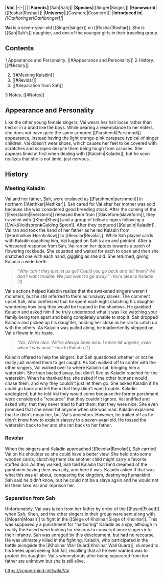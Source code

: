 |**Vai**|
|-|-|
||
|**Parents**|[[Sah\|Sah]]|
|**Species**|[[Singer\|Singer]]|
|**Homeworld**|[[Roshar\|Roshar]]|
|**Universe**|[[Cosmere\|Cosmere]]|
|**Introduced In**|*[[Oathbringer\|Oathbringer]]*|

**Vai** is a seven-year-old [[Singer\|singer]] on [[Roshar\|Roshar]]. She is [[Sah\|Sah's]] daughter, and one of the younger girls in their traveling group.

## Contents

1 Appearance and Personality. [[#Appearance and Personality]] 
2 History. [[#History]] 

2. [[#Meeting Kaladin]] 
2. [[#Revolar]] 
2. [[#Separation from Sah]] 


3 Notes. [[#Notes]] 


## Appearance and Personality
Like the other young female singers, Vai wears her hair loose rather than tied or in a braid like the boys. While bearing a resemblance to her elders, she does not have quite the same armored [[Parshendi\|Parshendi]] appearance, instead having the light orange-pink carapace typical of singer children.
Vai doesn't wear shoes, which causes her feet to be covered with scratches and scrapes despite them being tough from calluses. She appears timid at first when dealing with [[Kaladin\|Kaladin]], but he soon realizes that she is not timid, just nervous.

## History
### Meeting Kaladin
Vai and her father, Sah, were enslaved as [[Parshmen\|parshmen]] in northern [[Alethkar\|Alethkar]]. Sah cared for Vai after her mother was sold because she was considered good breeding stock. After the coming of the [[Everstorm\|Everstorm]] released them from [[Slaveform\|slaveform]], they traveled with [[Khen\|Khen]] and a group of fellow singers following a [[/wiki/Voidspren#Guiding Spren]]. After they captured [[Kaladin\|Kaladin]], Vai ran and took the hand of her father as he led Kaladin from [[Hornhollow\|Hornhollow]] to [[Revolar\|Revolar]]. While Sah played cards with Kaladin coaching him, Vai tugged on Sah's arm and pointed. After a whispered response from Sah, Vai ran on her tiptoes towards a patch of flowering rockbuds. She squatted and waited for each to open and then she snatched one with each hand, giggling as she did. She returned, giving Kaladin a wide berth.

>“*Why can't they just let us go? Could you go back and tell them? We don't want trouble. We just want to go away.*”
\-Vai's plea to Kaladin [1]

Vai's actions helped Kaladin realize that the awakened singers weren't monsters, but he still referred to them as runaway slaves. The comment upset Sah, who confessed that he spent each night clutching his daughter wondering how long they would be trapped in the shadows. He grabbed Kaladin and asked him if he truly understood what it was like watching your family being torn apart and being completely unable to stop it. Sah dropped Kaladin and picked up his daughter, holding her close as he ran to catch up with the others. As Kaladin was pulled along, he inadvertently stepped on Vai's flower in his haste.

>“*No. We're nice. We've always been nice. I never hit anyone, even when I was mad.*”
\-Vai to Kaladin [1]

Kaladin offered to help the singers, but Sah questioned whether or not he really just wanted them to get caught. As Sah walked off to confer with the other singers, Vai walked over to where Kaladin sat, bringing him a waterskin. She then backed away, but didn't flee as Kaladin reached for the waterskin. When he thanked her, she asked if the other humans would chase them, and why they couldn't just let them go. She asked Kaladin if he could go back and tell them that they didn't want trouble. Kaladin apologized, but he told Vai they would come because the former parshment were considered a "resource" that they couldn't ignore.
Vai sniffled and asked why, that they never tried to hurt them, that they were nice. She even promised that she never hit anyone when she was mad. Kaladin explained that he didn't mean her, but Vai's ancestors. However, he trailed off as he didn't know how to explain slavery to a seven-year-old. He tossed the waterskin back to her and she ran back to her father.

### Revolar
When the singers and Kaladin approached [[Revolar\|Revolar]], Sah carried Vai on his shoulder so she could have a better view. She held onto some wooden cards, clutching them like another child might carry a favorite stuffed doll. As they walked, Sah told Kaladin that he'd dreamed of the parshmen having their own city, and here it was. Kaladin asked if that was what this was all about, conquering the kingdom, destroying humankind. Sah said he didn't know, but he could not be a slave again and he would not let them take Vai and imprison her.

### Separation from Sah
Unfortunately, Vai was taken from her father by order of the [[Fused\|Fused]] when Sah, Khen, and the other singers in their group were sent along with [[Moash\|Moash]] to fight in the [[Siege of Kholinar\|Siege of Kholinar]]. This was supposedly a punishment for "harboring" Kaladin as a spy, although in reality the Fused were looking for reasons to conscript more singers into their infantry. Sah was enraged by this development, but had no recourse. He was ultimately killed in the fighting; Kaladin, who participated in the battle alongside the [[Kholinar Wall Guard\|Kholinar Wall Guard]], slumped to his knees upon seeing Sah fall, recalling that all he ever wanted was to protect his daughter. Vai's whereabouts after being separated from her father are unknown but she is still alive.



https://coppermind.net/wiki/Vai